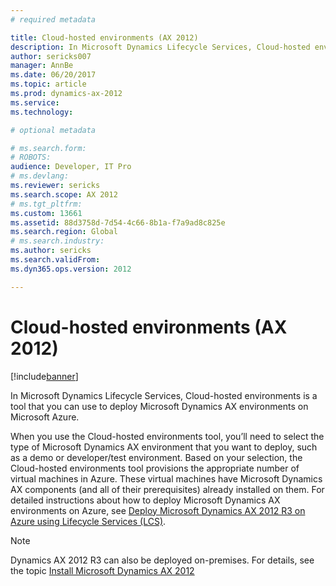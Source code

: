 ```yaml
---
# required metadata

title: Cloud-hosted environments (AX 2012)
description: In Microsoft Dynamics Lifecycle Services, Cloud-hosted environments is a tool that you can use to deploy Microsoft Dynamics AX environments on Microsoft Azure.
author: sericks007
manager: AnnBe
ms.date: 06/20/2017
ms.topic: article
ms.prod: dynamics-ax-2012 
ms.service: 
ms.technology:

# optional metadata

# ms.search.form: 
# ROBOTS: 
audience: Developer, IT Pro
# ms.devlang: 
ms.reviewer: sericks
ms.search.scope: AX 2012
# ms.tgt_pltfrm: 
ms.custom: 13661
ms.assetid: 88d3758d-7d54-4c66-8b1a-f7a9ad8c825e
ms.search.region: Global
# ms.search.industry: 
ms.author: sericks
ms.search.validFrom: 
ms.dyn365.ops.version: 2012

---
```


# Cloud-hosted environments (AX 2012)

[!include[banner](../../includes/banner.md)]


In Microsoft Dynamics Lifecycle Services, Cloud-hosted environments is a tool that you can use to deploy Microsoft Dynamics AX environments on Microsoft Azure.

When you use the Cloud-hosted environments tool, you’ll need to select the type of Microsoft Dynamics AX environment that you want to deploy, such as a demo or developer/test environment. Based on your selection, the Cloud-hosted environments tool provisions the appropriate number of virtual machines in Azure. These virtual machines have Microsoft Dynamics AX components (and all of their prerequisites) already installed on them. For detailed instructions about how to deploy Microsoft Dynamics AX environments on Azure, see [Deploy Microsoft Dynamics AX 2012 R3 on Azure using Lifecycle Services (LCS)](deploy-2012-r3-azure-lcs.md).

> [!NOTE]
> Dynamics AX 2012 R3 can also be deployed on-premises. For details, see the topic [Install Microsoft Dynamics AX 2012](https://technet.microsoft.com/en-us/library/dd362138.aspx)





